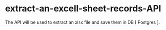 # extract-an-excell-sheet-records-API
The API will be used to extract an xlsx file and save them in DB [ Postgres ].
